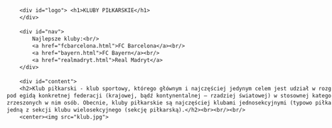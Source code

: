 
<html>
<style>
	#container
	{
		width:1000px;
		margin-left: auto;
		margin-right: auto;
	}
	
	#logo
	{
		background-color: blue;
		color: white;
		text-align: center;
		padding:15px;
	}
	
	#nav
	{
		float: left;
		background-color: lightgray;
		width: 120px;
		height: 580px;
		padding:10px;
	}
	
	#content
	{
		float: left;
		padding:20px;
		width: 660px
	}
	
	#ad
	{
		float: left;
		width: 160px;
		height: 600px;
		background-color: lighter blue;
	}
	
	#footer
	{
		clear: both;
		background-color: blue;
		color: white;
		text-align: center;
		padding: 20px;
	}
	

</style>

<head>
	<meta charset="utf-8"/>
	<title>NAJLEPSZE KLUBY PIŁKARSKIE</title>
	<meta name="description" content="Dowiedz się czegoś więcej o piłce nożnej"/>
	<meta name="keywords" content="piłka nożna, piłka, kluby piłkarskie"/>
	<meta http-equiv="X-UA-Compatible" content="IE=edge,chrome=1"/>

</head>

<body>
	<div id="container">
	
		<div id="logo"> <h1>KLUBY PIŁKARSKIE</h1>
		</div>
		
		<div id="nav">
			Najlepsze kluby:<br/>
			<a href="fcbarcelona.html">FC Barcelona</a><br/>
			<a href="bayern.html">FC Bayern</a><br/>
			<a href="realmadryt.html">Real Madryt</a>
		</div>
	
		<div id="content">
		<h2>Klub piłkarski - klub sportowy, którego głównym i najczęściej jedynym celem jest udział w rozgrywkach piłkarskich, organizowanych pod egidą konkretnej federacji (krajowej, bądź kontynentalnej – rzadziej światowej) w stosownej kategorii wiekowej, płci i statusie zrzeszonych w nim osób. Obecnie, kluby piłkarskie są najczęściej klubami jednosekcyjnymi (typowo piłkarskimi), choć mogą również stanowić jedną z sekcji klubu wielosekcyjnego (sekcję piłkarską).</h2><br><br/><br/>
		<center><img src="klub.jpg">
		
